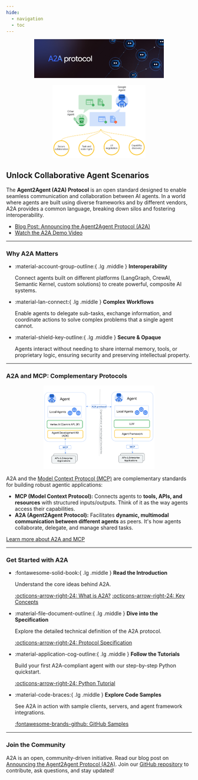 ```yaml
---
hide:
  - navigation
  - toc
---
```


<div style="text-align: center; margin-bottom: 1rem;">
  <img src="assets/a2a-banner.png" alt="A2A Banner" width="70%">
</div>

<div style="text-align: center; margin-bottom: 2rem;">
  <img src="assets/a2a-main.png" alt="A2A Main Graphic" width="50%">
</div>

## Unlock Collaborative Agent Scenarios

The **Agent2Agent (A2A) Protocol** is an open standard designed to enable seamless communication and collaboration between AI agents. In a world where agents are built using diverse frameworks and by different vendors, A2A provides a common language, breaking down silos and fostering interoperability.

- [Blog Post: Announcing the Agent2Agent Protocol (A2A)](https://developers.googleblog.com/en/a2a-a-new-era-of-agent-interoperability/)
- [Watch the A2A Demo Video](https://storage.googleapis.com/gweb-developer-goog-blog-assets/original_videos/A2A_demo_v4.mp4)

---

### Why A2A Matters

<div class="grid cards" markdown>

- :material-account-group-outline:{ .lg .middle } **Interoperability**

    Connect agents built on different platforms (LangGraph, CrewAI, Semantic Kernel, custom solutions) to create powerful, composite AI systems.

- :material-lan-connect:{ .lg .middle } **Complex Workflows**

    Enable agents to delegate sub-tasks, exchange information, and coordinate actions to solve complex problems that a single agent cannot.

- :material-shield-key-outline:{ .lg .middle } **Secure & Opaque**

    Agents interact without needing to share internal memory, tools, or proprietary logic, ensuring security and preserving intellectual property.

</div>

---

### A2A and MCP: Complementary Protocols

<div style="text-align: center; margin-bottom:1em; margin-top:1em;">
  <img src="assets/a2a-mcp-readme.png" alt="A2A MCP Graphic" width="60%">
</div>

A2A and the [Model Context Protocol (MCP)](https://modelcontextprotocol.io/) are complementary standards for building robust agentic applications:

- **MCP (Model Context Protocol):** Connects agents to **tools, APIs, and resources** with structured inputs/outputs. Think of it as the way agents access their capabilities.
- **A2A (Agent2Agent Protocol):** Facilitates **dynamic, multimodal communication between different agents** as peers. It's how agents collaborate, delegate, and manage shared tasks.

[Learn more about A2A and MCP](./topics/a2a-and-mcp.md)

---

### Get Started with A2A

<div class="grid cards" markdown>

- :fontawesome-solid-book:{ .lg .middle } **Read the Introduction**

    Understand the core ideas behind A2A.

    [:octicons-arrow-right-24: What is A2A?](./what-is-a2a.md)
    [:octicons-arrow-right-24: Key Concepts](./key-concepts.md)

- :material-file-document-outline:{ .lg .middle } **Dive into the Specification**

    Explore the detailed technical definition of the A2A protocol.

    [:octicons-arrow-right-24: Protocol Specification](./specification.md)

- :material-application-cog-outline:{ .lg .middle } **Follow the Tutorials**

    Build your first A2A-compliant agent with our step-by-step Python quickstart.

    [:octicons-arrow-right-24: Python Tutorial](./tutorials/python/1-introduction.md)

- :material-code-braces:{ .lg .middle } **Explore Code Samples**

    See A2A in action with sample clients, servers, and agent framework integrations.

    [:fontawesome-brands-github: GitHub Samples](https://github.com/google/A2A/tree/main/samples)

</div>

---

### Join the Community

A2A is an open, community-driven initiative.
Read our blog post on [Announcing the Agent2Agent Protocol (A2A)](https://developers.googleblog.com/en/a2a-a-new-era-of-agent-interoperability/).
Join our [GitHub repository](https://github.com/google/A2A) to contribute, ask questions, and stay updated!
